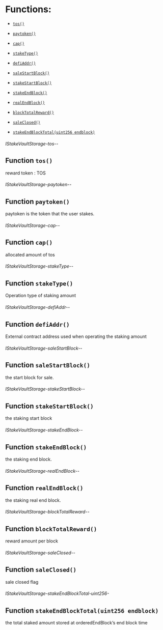 # Functions:

- [`tos()`](#IStakeVaultStorage-tos--)

- [`paytoken()`](#IStakeVaultStorage-paytoken--)

- [`cap()`](#IStakeVaultStorage-cap--)

- [`stakeType()`](#IStakeVaultStorage-stakeType--)

- [`defiAddr()`](#IStakeVaultStorage-defiAddr--)

- [`saleStartBlock()`](#IStakeVaultStorage-saleStartBlock--)

- [`stakeStartBlock()`](#IStakeVaultStorage-stakeStartBlock--)

- [`stakeEndBlock()`](#IStakeVaultStorage-stakeEndBlock--)

- [`realEndBlock()`](#IStakeVaultStorage-realEndBlock--)

- [`blockTotalReward()`](#IStakeVaultStorage-blockTotalReward--)

- [`saleClosed()`](#IStakeVaultStorage-saleClosed--)

- [`stakeEndBlockTotal(uint256 endblock)`](#IStakeVaultStorage-stakeEndBlockTotal-uint256-)

###### IStakeVaultStorage-tos--

## Function `tos()`

reward token : TOS

###### IStakeVaultStorage-paytoken--

## Function `paytoken()`

paytoken is the token that the user stakes.

###### IStakeVaultStorage-cap--

## Function `cap()`

allocated amount of tos

###### IStakeVaultStorage-stakeType--

## Function `stakeType()`

Operation type of staking amount

###### IStakeVaultStorage-defiAddr--

## Function `defiAddr()`

External contract address used when operating the staking amount

###### IStakeVaultStorage-saleStartBlock--

## Function `saleStartBlock()`

the start block for sale.

###### IStakeVaultStorage-stakeStartBlock--

## Function `stakeStartBlock()`

the staking start block

###### IStakeVaultStorage-stakeEndBlock--

## Function `stakeEndBlock()`

the staking end block.

###### IStakeVaultStorage-realEndBlock--

## Function `realEndBlock()`

the staking real end block.

###### IStakeVaultStorage-blockTotalReward--

## Function `blockTotalReward()`

reward amount per block

###### IStakeVaultStorage-saleClosed--

## Function `saleClosed()`

sale closed flag

###### IStakeVaultStorage-stakeEndBlockTotal-uint256-

## Function `stakeEndBlockTotal(uint256 endblock)`

the total staked amount stored at orderedEndBlock’s end block time
